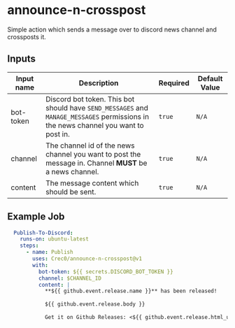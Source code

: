 # announce-n-crosspost

Simple action which sends a message over to discord news channel and crossposts it. 

## Inputs

| Input name | Description                                                                                                                        | Required | Default Value |
|------------|------------------------------------------------------------------------------------------------------------------------------------|----------|---------------|
| bot-token  | Discord bot token. This bot should have `SEND_MESSAGES` and `MANAGE_MESSAGES` permissions in the news channel you want to post in. | `true`   | `N/A`         |
| channel    | The channel id of the news channel you want to post the message in. Channel **MUST** be a news channel.                            | `true`   | `N/A`         |
| content    | The message content which should be sent.                                                                                          | `true`   | `N/A`         |

## Example Job

```yaml
  Publish-To-Discord:
    runs-on: ubuntu-latest
    steps:
      - name: Publish
        uses: Crec0/announce-n-crosspost@v1
        with:
          bot-token: ${{ secrets.DISCORD_BOT_TOKEN }}
          channel: $CHANNEL_ID
          content: |
            **${{ github.event.release.name }}** has been released!
            
            ${{ github.event.release.body }}
            
            Get it on Github Releases: <${{ github.event.release.html_url }}>
```
